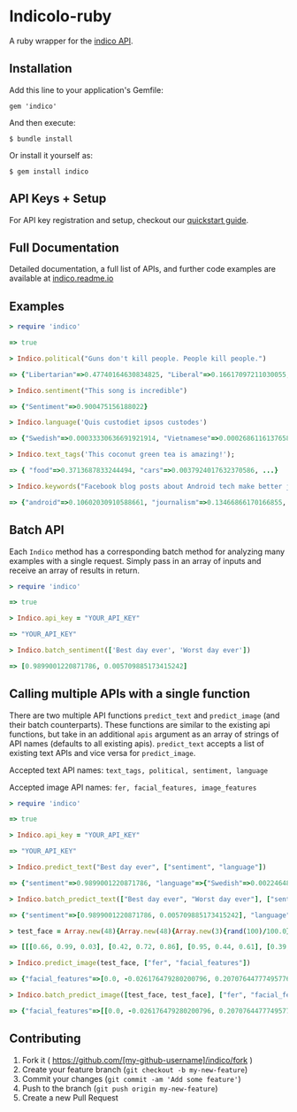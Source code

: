 # IndicoIo-ruby

A ruby wrapper for the [indico API](http://indico.io).

Installation
-------------

Add this line to your application's Gemfile:

    gem 'indico'

And then execute:

    $ bundle install

Or install it yourself as:

    $ gem install indico


API Keys + Setup
----------------
For API key registration and setup, checkout our [quickstart guide](http://docs.indico.io/v2.0/docs/api-keys).

Full Documentation
------------
Detailed documentation, a full list of APIs, and further code examples are available at [indico.readme.io](http://indico.readme.io/v2.0/docs/ruby)

Examples
---------

```ruby
> require 'indico'

=> true

> Indico.political("Guns don't kill people. People kill people.")

=> {"Libertarian"=>0.47740164630834825, "Liberal"=>0.16617097211030055, "Green"=>0.08454409540443657, "Conservative"=>0.2718832861769146}

> Indico.sentiment("This song is incredible")

=> {"Sentiment"=>0.900475156188022}

> Indico.language('Quis custodiet ipsos custodes')

=> {"Swedish"=>0.00033330636691921914, "Vietnamese"=>0.0002686116137658802, "Romanian"=>8.133913804076592e-06, "Dutch"=>0.09380619821813883, "Korean"=>0.00272046505489883, "Danish"=>0.0012556466207667206, "Indonesian"=>6.623391878530033e-07, "Latin"=>0.8230599921384231, "Hungarian"=>0.0012793617391960567, "Persian (Farsi)"=>0.0019848504383980473, "Lithuanian"=>0.007328693814717631, "French"=>0.00016792646226101638, "Norwegian"=>0.0009179030069742254, "Russian"=>0.0002643396088456642, "Thai"=>7.746466749651003e-05, "Finnish"=>0.0026367338676522643, "Hebrew"=>3.70933525938127e-05, "Bulgarian"=>3.746416283126873e-05, "Turkish"=>0.0004606965429738638, "Greek"=>0.027456554742563633, "Tagalog"=>0.0005143018200605518, "English"=>0.00013517846159760138, "Arabic"=>0.00013589586110619373, "Italian"=>2.650711180999111e-06, "Portuguese"=>0.013193681336032896, "Chinese"=>0.008818957727120736, "German"=>0.00011732494215411359, "Japanese"=>0.0005885208894664065, "Czech"=>9.916434007248934e-05, "Slovak"=>8.869445598583308e-05, "Spanish"=>0.011844579596827902, "Polish"=>9.900290296255447e-05, "Esperanto"=>0.0002599482830232367}

> Indico.text_tags('This coconut green tea is amazing!');

=> { "food"=>0.3713687833244494, "cars"=>0.0037924017632370586, ...}

> Indico.keywords("Facebook blog posts about Android tech make better journalism than most news outlets.", {top_n: 3})

=> {"android"=>0.10602030910588661, "journalism"=>0.13466866170166855, "outlets"=>0.13930405357808642}


```

Batch API
---------

Each `Indico` method has a corresponding batch method for analyzing many examples with a single request. Simply pass in an array of inputs and receive an array of results in return.


```ruby
> require 'indico'

=> true

> Indico.api_key = "YOUR_API_KEY"

=> "YOUR_API_KEY"

> Indico.batch_sentiment(['Best day ever', 'Worst day ever'])

=> [0.9899001220871786, 0.005709885173415242]
```


Calling multiple APIs with a single function
---------
There are two multiple API functions `predict_text` and `predict_image` (and their batch counterparts). These functions are similar to the existing api functions, but take in an additional `apis` argument as an array of strings of API names (defaults to all existing apis). `predict_text` accepts a list of existing text APIs and vice versa for `predict_image`.

Accepted text API names: `text_tags, political, sentiment, language`

Accepted image API names: `fer, facial_features, image_features`

```ruby
> require 'indico'

=> true

> Indico.api_key = "YOUR_API_KEY"

=> "YOUR_API_KEY"

> Indico.predict_text("Best day ever", ["sentiment", "language"])

=> {"sentiment"=>0.9899001220871786, "language"=>{"Swedish"=>0.0022464881013042294, "Vietnamese"=>9.887170914498351e-05, ...}}

> Indico.batch_predict_text(["Best day ever", "Worst day ever"], ["sentiment", "language"])

=> {"sentiment"=>[0.9899001220871786, 0.005709885173415242], "language"=>[{"Swedish"=>0.0022464881013042294, "Vietnamese"=>9.887170914498351e-05, "Romanian"=>0.00010661175919993216, ...}, {"Swedish"=>0.4924352805804646, "Vietnamese"=>0.028574824174911372, "Romanian"=>0.004185623723173551, "Dutch"=>0.000717033819689362, "Korean"=>0.0030093489153785826, ...}]}

> test_face = Array.new(48){Array.new(48){Array.new(3){rand(100)/100.0}}}

=> [[[0.66, 0.99, 0.03], [0.42, 0.72, 0.86], [0.95, 0.44, 0.61], [0.39, 0.57, 0.4], [0.06, 0.52, 0.43], [0.11, 0.09, 0.78], [0.35, 0.69, 0.32], [0.44, 0.5, 0.26], [0.71, 0.75, 0.64], [0.91, 0.92, 0.14], [0.71, 0.98, 0.02], ..]]

> Indico.predict_image(test_face, ["fer", "facial_features"])

=> {"facial_features"=>[0.0, -0.026176479280200796, 0.20707644777495776, ...], "fer"=>{"Angry"=>0.08877494466353497, "Sad"=>0.3933999409104264, "Neutral"=>0.1910612654566151, "Surprise"=>0.0346146405941845, "Fear"=>0.17682159820518667, "Happy"=>0.11532761017005204}}

> Indico.batch_predict_image([test_face, test_face], ["fer", "facial_features"])

=> {"facial_features"=>[[0.0, -0.026176479280200796, 0.20707644777495776, ...], [0.0, -0.026176479280200796, 0.20707644777495776, ...]], "fer"=>[{"Angry"=>0.08877494466353497, "Sad"=>0.3933999409104264, "Neutral"=>0.1910612654566151, "Surprise"=>0.0346146405941845, "Fear"=>0.17682159820518667, "Happy"=>0.11532761017005204}, {"Angry"=>0.08877494466353497, "Sad"=>0.3933999409104264, "Neutral"=>0.1910612654566151, "Surprise"=>0.0346146405941845, "Fear"=>0.17682159820518667, "Happy"=>0.11532761017005204}]}
```


## Contributing

1. Fork it ( https://github.com/[my-github-username]/indico/fork )
2. Create your feature branch (`git checkout -b my-new-feature`)
3. Commit your changes (`git commit -am 'Add some feature'`)
4. Push to the branch (`git push origin my-new-feature`)
5. Create a new Pull Request
